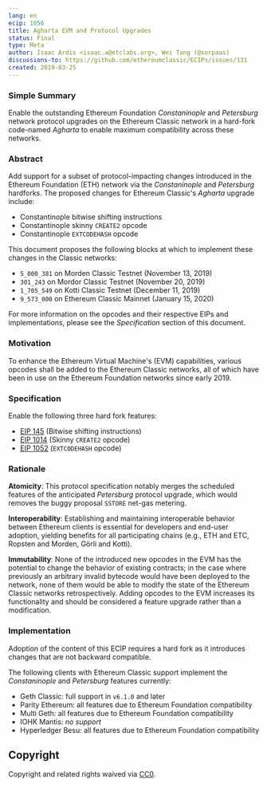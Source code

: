 ```yaml
---
lang: en
ecip: 1056
title: Agharta EVM and Protocol Upgrades
status: Final
type: Meta
author: Isaac Ardis <isaac.a@etclabs.org>, Wei Tang (@sorpaas)
discussions-to: https://github.com/ethereumclassic/ECIPs/issues/131
created: 2019-03-25
---
```


### Simple Summary

Enable the outstanding Ethereum Foundation _Constaninople_ and _Petersburg_ network protocol upgrades on the Ethereum
Classic network in a hard-fork code-named _Agharta_ to enable maximum compatibility across these networks.

### Abstract

Add support for a subset of protocol-impacting changes introduced in the Ethereum Foundation (ETH) network via the
_Constaninople_ and _Petersburg_ hardforks. The proposed changes for Ethereum Classic's _Agharta_ upgrade include:

- Constantinople bitwise shifting instructions
- Constantinople skinny `CREATE2` opcode
- Constantinople `EXTCODEHASH` opcode

This document proposes the following blocks at which to implement these changes in the Classic networks:

- `5_000_381` on Morden Classic Testnet (November 13, 2019)
- `301_243` on Mordor Classic Testnet (November 20, 2019)
- `1_705_549` on Kotti Classic Testnet (December 11, 2019)
- `9_573_000` on Ethereum Classic Mainnet (January 15, 2020)

For more information on the opcodes and their respective EIPs and implementations, please see the _Specification_
section of this document.

### Motivation

To enhance the Ethereum Virtual Machine's (EVM) capabilities, various opcodes shall be added to the Ethereum Classic
networks, all of which have been in use on the Ethereum Foundation networks since early 2019.

### Specification

Enable the following three hard fork features:

- [EIP 145](https://eips.ethereum.org/EIPS/eip-145) (Bitwise shifting instructions)
- [EIP 1014](https://eips.ethereum.org/EIPS/eip-1014) (Skinny `CREATE2` opcode)
- [EIP 1052](https://eips.ethereum.org/EIPS/eip-1052) (`EXTCODEHASH` opcode)

### Rationale

__Atomicity__: This protocol specification notably merges the scheduled features of the anticipated _Petersburg_
protocol upgrade, which would removes the buggy proposal `SSTORE` net-gas metering.

__Interoperability__: Establishing and maintaining interoperable behavior between Ethereum clients is essential for
developers and end-user adoption, yielding benefits for all participating chains (e.g., ETH and ETC, Ropsten and Morden,
Görli and Kotti).

__Immutability__: None of the introduced new opcodes in the EVM has the potential to change the behavior of existing
contracts; in the case where previously an arbitrary invalid bytecode would have been deployed to the network, none of
them would be able to modify the state of the Ethereum Classic networks retrospectively. Adding opcodes to the EVM
increases its functionality and should be considered a feature upgrade rather than a modification.

### Implementation

Adoption of the content of this ECIP requires a hard fork as it introduces changes that are not backward compatible.

The following clients with Ethereum Classic support implement the _Constaninople_ and _Petersburg_ features currently:

- Geth Classic: full support in `v6.1.0` and later
- Parity Ethereum: all features due to Ethereum Foundation compatibility
- Multi Geth: all features due to Ethereum Foundation compatibility
- IOHK Mantis: _no support_
- Hyperledger Besu: all features due to Ethereum Foundation compatibility


## Copyright

Copyright and related rights waived via [CC0](https://creativecommons.org/publicdomain/zero/1.0/).
